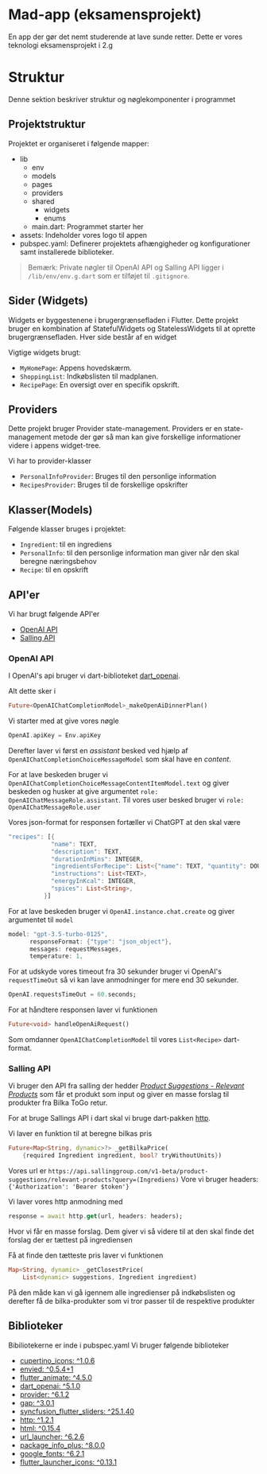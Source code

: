 # Mad-app (eksamensprojekt)

En app der gør det nemt studerende at lave sunde retter. Dette er vores teknologi eksamensprojekt i 2.g

# Struktur

Denne sektion beskriver struktur og nøglekomponenter i programmet

## Projektstruktur

Projektet er organiseret i følgende mapper:
  * lib
    * env
    * models
    * pages
    * providers
    * shared
      * widgets
      * enums
    * main.dart: Programmet starter her
  * assets: Indeholder vores logo til appen
  * pubspec.yaml: Definerer projektets afhængigheder og konfigurationer samt installerede biblioteker.

> Bemærk: Private nøgler til OpenAI API og Salling API ligger i `/lib/env/env.g.dart` som er tilføjet til `.gitignore`.

## Sider (Widgets)

Widgets er byggestenene i brugergrænsefladen i Flutter. Dette projekt bruger en kombination af StatefulWidgets og StatelessWidgets til at oprette brugergrænsefladen.
Hver side består af en widget

Vigtige widgets brugt:
* `MyHomePage`: Appens hovedskærm.
* `ShoppingList`: Indkøbslisten til madplanen.
* `RecipePage`: En oversigt over en specifik opskrift.

## Providers

Dette projekt bruger Provider state-management. Providers er en state-management metode der gør så man kan give forskellige informationer videre i appens widget-tree.

Vi har to provider-klasser
* `PersonalInfoProvider`: Bruges til den personlige information
* `RecipesProvider`: Bruges til de forskellige opskrifter


## Klasser(Models)

Følgende klasser bruges i projektet:

* `Ingredient`: til en ingrediens
* `PersonalInfo`: til den personlige information man giver når den skal beregne næringsbehov
* `Recipe`: til en opskrift

## API'er
Vi har brugt følgende API'er
* [OpenAI API](https://platform.openai.com/docs/overview)
* [Salling API](https://developer.sallinggroup.com/api-reference)

### OpenAI API
I OpenAI's api bruger vi dart-biblioteket [dart_openai](https://pub.dev/packages/dart_openai).

Alt dette sker i
```dart
Future<OpenAIChatCompletionModel>_makeOpenAiDinnerPlan()
```

Vi starter med at give vores nøgle
```dart
OpenAI.apiKey = Env.apiKey
```
Derefter laver vi først en *assistant* besked ved hjælp af `OpenAIChatCompletionChoiceMessageModel` som skal have en *content*. 

For at lave beskeden bruger vi `OpenAIChatCompletionChoiceMessageContentItemModel.text` og giver beskeden og husker at give argumentet `role: OpenAIChatMessageRole.assistant`. Til vores user besked bruger vi `role: OpenAIChatMessageRole.user`

Vores json-format for responsen fortæller vi ChatGPT at den skal være
```dart
"recipes": [{
            "name": TEXT,
            "description": TEXT,
            "durationInMins": INTEGER,
            "ingredientsForRecipe": List<{"name": TEXT, "quantity": DOUBLE, "unit": STRING, "price": DOUBLE}>,
            "instructions": List<TEXT>,
            "energyInKcal": INTEGER,
            "spices": List<String>,
          }]
```

For at lave beskeden bruger vi `OpenAI.instance.chat.create` og giver argumentet til `model`
```dart
model: "gpt-3.5-turbo-0125",
      responseFormat: {"type": "json_object"},
      messages: requestMessages,
      temperature: 1,
```
For at udskyde vores timeout fra 30 sekunder bruger vi OpenAI's `requestTimeOut` så vi kan lave anmodninger for mere end 30 sekunder.
```dart
OpenAI.requestsTimeOut = 60.seconds;
```

For at håndtere responsen laver vi funktionen
```dart
Future<void> handleOpenAiRequest()
```
Som omdanner `OpenAIChatCompletionModel` til vores `List<Recipe>` dart-format.

### Salling API
Vi bruger den API fra salling der hedder *[Product Suggestions - Relevant Products](https://developer.sallinggroup.com/api-reference#relevant-products)* som får et produkt som input og giver en masse forslag til produkter fra Bilka ToGo retur.

For at bruge Sallings API i dart skal vi bruge dart-pakken [http](https://pub.dev/packages/http).

Vi laver en funktion til at beregne bilkas pris
```dart
Future<Map<String, dynamic>?> _getBilkaPrice(
    {required Ingredient ingredient, bool? tryWithoutUnits})
```

Vores url er `https://api.sallinggroup.com/v1-beta/product-suggestions/relevant-products?query=(Ingrediens)`
Vore vi bruger headers: `{'Authorization': 'Bearer $token'}`

Vi laver vores http anmodning med
```dart
response = await http.get(url, headers: headers);
```
Hvor vi får en masse forslag. Dem giver vi så videre til at den skal finde det forslag der er tættest på ingrediensen

Få at finde den tætteste pris laver vi funktionen
```dart
Map<String, dynamic> _getClosestPrice(
    List<dynamic> suggestions, Ingredient ingredient)
```
På den måde kan vi gå igennem alle ingredienser på indkøbslisten og derefter få de bilka-produkter som vi tror passer til de respektive produkter


## Biblioteker
Bibiliotekerne er inde i pubspec.yaml
Vi bruger følgende biblioteker
* [cupertino_icons: ^1.0.6](https://pub.dev/packages/cupertino_icons)
* [envied: ^0.5.4+1](https://pub.dev/packages/envied)
* [flutter_animate: ^4.5.0](https://pub.dev/packages/flutter_animate)
* [dart_openai: ^5.1.0](https://pub.dev/packages/dart_openai)
* [provider: ^6.1.2](https://pub.dev/packages/provider)
* [gap: ^3.0.1](https://pub.dev/packages/gap)
* [syncfusion_flutter_sliders: ^25.1.40](https://pub.dev/packages/syncfusion_flutter_sliders)
* [http: ^1.2.1](https://pub.dev/packages/http)
* [html: ^0.15.4](https://pub.dev/packages/html)
* [url_launcher: ^6.2.6](https://pub.dev/packages/url_launcher)
* [package_info_plus: ^8.0.0](https://pub.dev/packages/package_info_plus)
* [google_fonts: ^6.2.1](https://pub.dev/packages/google_fonts)
* [flutter_launcher_icons: ^0.13.1](https://pub.dev/packages/flutter_launcher_icons)
